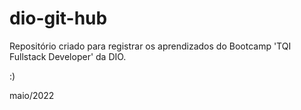 # dio-git-hub
Repositório criado para registrar os aprendizados do Bootcamp 'TQI Fullstack Developer' da DIO.

:)

maio/2022
